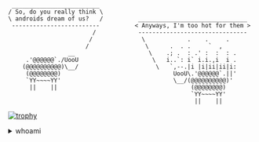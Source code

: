 ```
 _________________________
/ So, do you really think \
\ androids dream of us?   /          _______________________________
 -------------------------          < Anyways, I'm too hot for them >
                        /            -------------------------------
                       /              \            .    .     .
                      /                \      .  . .     `  ,
                 __                     \    .; .  : .' :  :  : .
     .'@@@@@@`./UooU                     \   i..`: i` i.i.,i  i .
    (@@@@@@@@@@)\__/                      \   `,--.|i |i|ii|ii|i:
     (@@@@@@@@)                                UooU\.'@@@@@@`.||'
     `YY~~~~YY'                                \__/(@@@@@@@@@@)'
      ||    ||                                      (@@@@@@@@)
                                                    `YY~~~~YY'
                                                     ||    ||
```

[![trophy](https://github-profile-trophy.vercel.app/?username=snovvcrash&rank=SECRET,SSS,SS,S,AAA,AA,A&theme=dracula&no-frame=true)](https://github.com/ryo-ma/github-profile-trophy)

<details>
  <summary>whoami</summary>

  [snovvcrash](https://snovvcrash.rocks/about)

</details>
